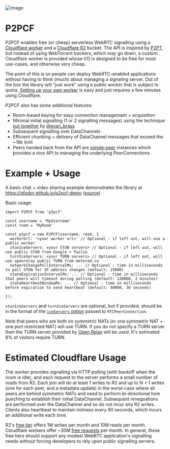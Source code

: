 ![image](https://user-images.githubusercontent.com/220020/181821538-4ace5e9d-1fa0-4146-881b-368bcb253f6c.png)


# P2PCF

P2PCF enables free (or cheap) serverless WebRTC signalling using a [Cloudflare worker](https://workers.cloudflare.com/) and a [Cloudflare R2](https://www.cloudflare.com/products/r2/) bucket. The API is inspired by [P2PT](https://github.com/subins2000/p2pt), but instead of using WebTorrent trackers, which may go down, a custom Cloudflare worker is provided whose I/O is designed to be free for most use-cases, and otherwise very cheap.

The point of this is so people can deploy WebRTC-enabled applications without having to think (much) about managing a signaling server. Out of the box the library will "just work" using a public worker that is subject to quota. [Setting up your own worker](https://github.com/gfodor/p2pcf/blob/master/INSTALL.md) is easy and just requires a few minutes using Cloudflare.

P2PCF also has some additional features:

- Room-based keying for easy connection management + acquisition
- Minimal initial signalling (1 or 2 signalling messages) using the technique [put together](https://twitter.com/evan_brass/status/1549078627282722816) by [@evan_brass](https://twitter.com/evan_brass/status)
- Subsequent signalling over DataChannels
- Efficient chunking + delivery of DataChannel messages that exceed the ~16k limit
- Peers handed back from the API are [simple-peer](https://github.com/feross/simple-peer) instances which provides a nice API to managing the underlying PeerConnections

# Example + Usage

A basic chat + video sharing example demonstrates the library at https://gfodor.github.io/p2pcf-demo ([source](https://github.com/gfodor/p2pcf/tree/master/examples/basic-video-chat))

Basic usage:

```
import P2PCF from 'p2pcf'

const username = 'MyUsername'
const room = 'MyRoom'

const p2pcf = new P2PCF(username, room, {
  workerUrl: '<your worker url>' // Optional - if left out, will use a public worker
  stunIceServers: <your STUN servers> // Optional - if left out, will use public STUN from Google + Twilio
  turnIceServers: <your TURN servers> // Optional - if left out, will use openrelay public TURN from metered.ca
  networkChangePollIntervalMs: ... // Optional - time in milliseconds to poll STUN for IP address changes (default: 15000)
  stateExpirationIntervalMs: ... // Optional - time in milliseconds that peers will timeout during polling (default: 120000, 2 minutes)
  stateHeartbeatWindowMs: ... // Optional - time in milliseconds before expiration to send heartbeat (default: 30000, 30 seconds)
  
});

```

`stunIceServers` and `turnIceServers` are optional, but if provided, should be in the format of the [`iceServers` option](https://developer.mozilla.org/en-US/docs/Web/API/RTCPeerConnection/RTCPeerConnection#parameters) passed to `RTCPeerConnection`.

Note that peers who are both on symmetric NATs (or one symmetric NAT + one port restricted NAT) will use TURN. If you do not specify a TURN server then the TURN server provided by [Open Relay](https://www.metered.ca/tools/openrelay/) will be used. It's estimated 8% of visitors require TURN.

# Estimated Cloudflare Usage

The worker provides signalling via HTTP polling (with backoff when the room is idle), and each request to the server performs a small number of reads from R2. Each join will do at least 1 writes to R2 and up to N + 1 writes (one for each peer, and a metadata update) in the worst-case where all peers are behind symmetric NATs and need to perform bi-directional hole punching to establish their initial DataChannel. Subsequent renegoations are performed over the DataChannel and so do not incur any R2 writes. Clients also heartbeat to maintain livliness every 90 seconds, which incurs an additional write each time.

R2's [free tier](https://developers.cloudflare.com/r2/platform/pricing/) offers 1M writes per month and 10M reads per month. Cloudflare workers offer ~30M [free requests](https://developers.cloudflare.com/workers/platform/pricing/) per month. In general, these free tiers should support any modest WebRTC application's signalling needs without forcing developers to rely upon public signalling servers.
